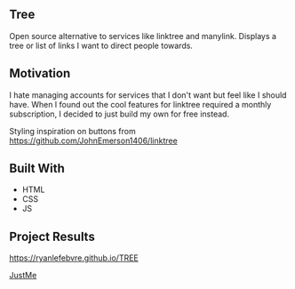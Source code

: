 ## Tree
Open source alternative to services like linktree and manylink. Displays a tree or list of links I want to direct people towards. 

## Motivation
I hate managing accounts for services that I don't want but feel like I should have. When 
I found out the cool features for linktree required a monthly subscription, I decided to 
just build my own for free instead.

Styling inspiration on buttons from https://github.com/JohnEmerson1406/linktree 

## Built With
- HTML
- CSS
- JS
    
## Project Results
https://ryanlefebvre.github.io/TREE

[JustMe](~/index.html)
